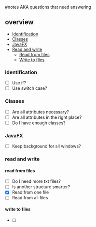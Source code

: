 #notes AKA questions that need answering
## overview
* [Identification](#identification)
* [Classes](#classes)
* [JavaFX](#javafx)
* [Read and write](#read-and-write)
  * [Read from files](#read-from-files)
  * [Write to files](#write-to-files)
### Identification
- [ ] Use if?
- [ ] Use switch case?
### Classes
- [ ] Are all attributes necessary?
- [ ] Are all attributes in the right place? 
- [ ] Do I have enough classes?
### JavaFX
- [ ] Keep background for all windows?
### read and write
#### read from files
- [ ] Do I need more txt files? 
- [ ] Is another structure smarter? 
- [x] Read from one file
- [ ] Read from all files
#### write to files
- [ ] 
